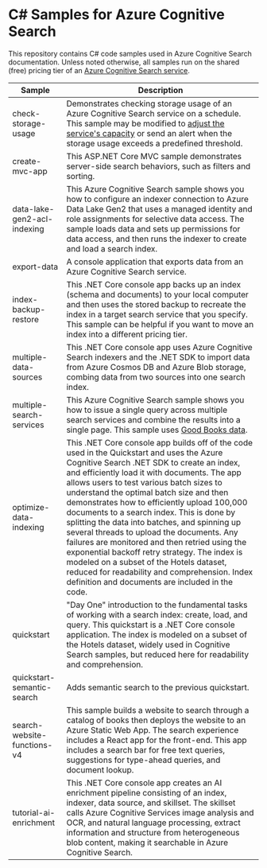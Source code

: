 # C# Samples for Azure Cognitive Search

This repository contains C# code samples used in Azure Cognitive Search documentation. Unless noted otherwise, all samples run on the shared (free) pricing tier of an [Azure Cognitive Search service](https://learn.microsoft.com/azure/search/search-create-service-portal).

| Sample | Description |
|--------|-------------|
| check-storage-usage | Demonstrates checking storage usage of an Azure Cognitive Search service on a schedule. This sample may be modified to [adjust the service's capacity](https://docs.microsoft.com/azure/search/search-capacity-planning) or send an alert when the storage usage exceeds a predefined threshold. |
| create-mvc-app | This ASP.NET Core MVC sample demonstrates server-side search behaviors, such as filters and sorting. |
| data-lake-gen2-acl-indexing | This Azure Cognitive Search sample shows you how to configure an indexer connection to Azure Data Lake Gen2 that uses a managed identity and role assignments for selective data access. The sample loads data and sets up permissions for data access, and then runs the indexer to create and load a search index. |
| export-data | A console application that exports data from an Azure Cognitive Search service. |
| index-backup-restore | This .NET Core console app backs up an index (schema and documents) to your local computer and then uses the stored backup to recreate the index in a target search service that you specify. This sample can be helpful if you want to move an index into a different pricing tier.|
| multiple-data-sources | This .NET Core console app uses Azure Cognitive Search indexers and the .NET SDK to import data from Azure Cosmos DB and Azure Blob storage, combing data from two sources into one search index. | 
| multiple-search-services | This Azure Cognitive Search sample shows you how to issue a single query across multiple search services and combine the results into a single page. This sample uses [Good Books data](https://github.com/zygmuntz/goodbooks-10k). |
| optimize-data-indexing | This .NET Core console app builds off of the code used in the Quickstart and uses the Azure Cognitive Search .NET SDK to create an index, and efficiently load it with documents. The app allows users to test various batch sizes to understand the optimal batch size and then demonstrates how to efficiently upload 100,000 documents to a search index. This is done by splitting the data into batches, and spinning up several threads to upload the documents. Any failures are monitored and then retried using the exponential backoff retry strategy. The index is modeled on a subset of the Hotels dataset, reduced for readability and comprehension. Index definition and documents are included in the code. |
| quickstart | "Day One" introduction to the fundamental tasks of working with a search index: create, load, and query. This quickstart is a .NET Core console application. The index is modeled on a subset of the Hotels dataset, widely used in Cognitive Search samples, but reduced here for readability and comprehension. |
| quickstart-semantic-search | Adds semantic search to the previous quickstart.|
| search-website-functions-v4 | This sample builds a website to search through a catalog of books then deploys the website to an Azure Static Web App. The search experience includes a React app for the front-end. This app includes a search bar for free text queries, suggestions for type-ahead queries, and document lookup. |
| tutorial-ai-enrichment | This .NET Core console app creates an AI enrichment pipeline consisting of an index, indexer, data source, and skillset. The skillset calls Azure Cognitive Services image analysis and OCR, and natural language processing, extract information and structure from heterogeneous blob content, making it searchable in Azure Cognitive Search. |
